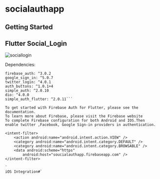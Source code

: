 # socialauthapp

## Getting Started

## **Flutter Social_Login**
![sociallogin](https://user-images.githubusercontent.com/75483357/133731467-ba093044-dc53-4806-9011-f2fdc89ed77b.gif)


Dependencies:

```flutter_facebook_auth: ^3.5.1
firebase_auth: ^3.0.2
google_sign_in: ^5.0.7
twitter_login: ^4.0.1
auth_buttons: ^1.0.1+4
simple_auth: ^2.0.10
dio: ^4.0.0
simple_auth_flutter: ^2.0.11```

To get started with Firebase Auth for Flutter, please see the documentation.
To learn more about Firebase, please visit the Firebase website
To complete Firebase configuration for both Android and IOS.Then enable twitter ,Facebook, Google Sign-in providers in authentication.
```` 
```
<intent-filter>
    <action android:name="android.intent.action.VIEW" />
    <category android:name="android.intent.category.DEFAULT" />
    <category android:name="android.intent.category.BROWSABLE" />
    <data android:scheme="https"
        android:host="soucialauthapp.firebaseapp.com" />
</intent-filter>
```
````
`
iOS Integration#`
